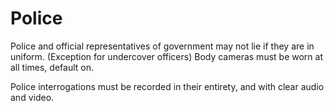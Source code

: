 # Police

Police and official representatives of government may not lie if they are in uniform. (Exception for undercover officers) Body cameras must be worn at all times, default on.

Police interrogations must be recorded in their entirety, and with clear audio and video.
